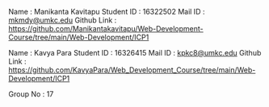<!-- My Details -->
Name       : Manikanta Kavitapu
Student ID : 16322502
Mail ID    : mkmdy@umkc.edu
Github Link : https://github.com/Manikantakavitapu/Web-Development-Course/tree/main/Web-Development/ICP1

<!-- Partner Details -->

Name        : Kavya Para
Student ID  : 16326415
Mail ID     :  kpkc8@umkc.edu
Github Link : https://github.com/KavyaPara/Web_Development_Course/tree/main/Web-Development/ICP1

Group No    : 17

